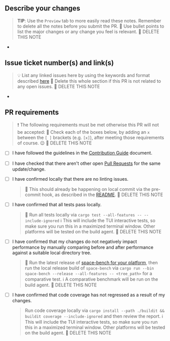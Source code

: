 ## Describe your changes
> **TIP**: Use the `Preview` tab to more easily read these notes. Remember to delete all the notes before you submit the PR.
> :construction_worker: Use bullet points to list the major changes or any change you feel is relevant.
> :construction_worker: DELETE THIS NOTE
-

## Issue ticket number(s) and link(s)
> :bulb: List any linked issues here by using the keywords and format described [here](https://docs.github.com/en/issues/tracking-your-work-with-issues/linking-a-pull-request-to-an-issue)
> :construction_worker: Delete this whole section if this PR is not related to any open issues.
> :construction_worker: DELETE THIS NOTE
-

## PR requirements
> :exclamation: The following requirements must be met otherwise this PR will not be accepted:
> :construction_worker: Check each of the boxes below, by adding an `x` between the `[ ]` brackets (e.g. `[x]`), after meeting those requirements of course. :wink:
> :construction_worker: DELETE THIS NOTE

- [ ] I have followed the guidelines in the [Contribution Guide](../CONTRIBUTING.md#general-guidelines) document.
- [ ] I have checked that there aren't other open [Pull Requests](https://github.com/emilevr/space/pulls) for the same update/change.

- [ ] I have confirmed locally that there are no linting issues.
  > :construction_worker: This should already be happening on local commit via the pre-commit hook, as described in the [README](../README.md#enabling-git-hooks-once-off).
  > :construction_worker: DELETE THIS NOTE

- [ ] I have confirmed that all tests pass locally.
  > :construction_worker: Run all tests locally via `cargo test --all-features -- --include-ignored`
  > :information_source: This will include the TUI interactive tests, so make sure you run this in a maximized terminal window. Other platforms will be tested on the build agent.
  > :construction_worker: DELETE THIS NOTE

- [ ] I have confirmed that my changes do not negatively impact performance by manually comparing before and
      after performance against a suitable local directory tree.
  > :construction_worker: Run the latest release of [space-bench for your platform](https://github.com/emilevr/space/releases), then run the local release build of `space-bench` via `cargo run --bin space-bench --release --all-features -- <tree_path>` for a comparative test.
  > :information_source: A comparative benchmark will be run on the build agent.
  > :construction_worker: DELETE THIS NOTE

- [ ] I have confirmed that code coverage has not regressed as a result of my changes.
  > Run code coverage locally via `cargo install --path ./buildit && buildit coverage --include-ignored` and then review the report.
  > :information_source: This will include the TUI interactive tests, so make sure you run this in a maximized terminal window. Other platforms will be tested on the build agent.
  > :construction_worker: DELETE THIS NOTE
